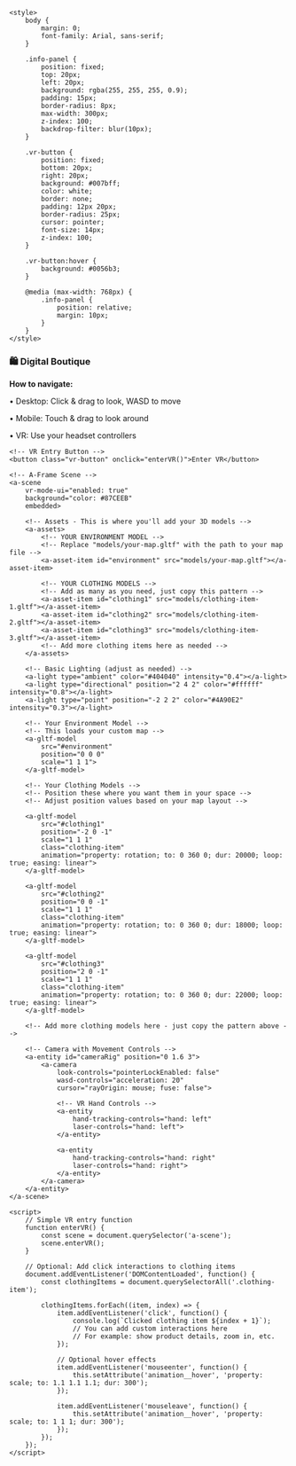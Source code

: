 <!DOCTYPE html>
<html lang="en">
<head>
    <meta charset="UTF-8">
    <meta name="viewport" content="width=device-width, initial-scale=1.0">
    <title>My Digital Boutique</title>
    <script src="https://cdnjs.cloudflare.com/ajax/libs/aframe/1.4.0/aframe.min.js"></script>
    
    <style>
        body {
            margin: 0;
            font-family: Arial, sans-serif;
        }
        
        .info-panel {
            position: fixed;
            top: 20px;
            left: 20px;
            background: rgba(255, 255, 255, 0.9);
            padding: 15px;
            border-radius: 8px;
            max-width: 300px;
            z-index: 100;
            backdrop-filter: blur(10px);
        }
        
        .vr-button {
            position: fixed;
            bottom: 20px;
            right: 20px;
            background: #007bff;
            color: white;
            border: none;
            padding: 12px 20px;
            border-radius: 25px;
            cursor: pointer;
            font-size: 14px;
            z-index: 100;
        }
        
        .vr-button:hover {
            background: #0056b3;
        }

        @media (max-width: 768px) {
            .info-panel {
                position: relative;
                margin: 10px;
            }
        }
    </style>
</head>
<body>
    <!-- Simple Info Panel -->
    <div class="info-panel">
        <h3>🛍️ Digital Boutique</h3>
        <p><strong>How to navigate:</strong></p>
        <p>• Desktop: Click & drag to look, WASD to move</p>
        <p>• Mobile: Touch & drag to look around</p>
        <p>• VR: Use your headset controllers</p>
    </div>

    <!-- VR Entry Button -->
    <button class="vr-button" onclick="enterVR()">Enter VR</button>

    <!-- A-Frame Scene -->
    <a-scene 
        vr-mode-ui="enabled: true" 
        background="color: #87CEEB"
        embedded>
        
        <!-- Assets - This is where you'll add your 3D models -->
        <a-assets>
            <!-- YOUR ENVIRONMENT MODEL -->
            <!-- Replace "models/your-map.gltf" with the path to your map file -->
            <a-asset-item id="environment" src="models/your-map.gltf"></a-asset-item>
            
            <!-- YOUR CLOTHING MODELS -->
            <!-- Add as many as you need, just copy this pattern -->
            <a-asset-item id="clothing1" src="models/clothing-item-1.gltf"></a-asset-item>
            <a-asset-item id="clothing2" src="models/clothing-item-2.gltf"></a-asset-item>
            <a-asset-item id="clothing3" src="models/clothing-item-3.gltf"></a-asset-item>
            <!-- Add more clothing items here as needed -->
        </a-assets>

        <!-- Basic Lighting (adjust as needed) -->
        <a-light type="ambient" color="#404040" intensity="0.4"></a-light>
        <a-light type="directional" position="2 4 2" color="#ffffff" intensity="0.8"></a-light>
        <a-light type="point" position="-2 2 2" color="#4A90E2" intensity="0.3"></a-light>

        <!-- Your Environment Model -->
        <!-- This loads your custom map -->
        <a-gltf-model 
            src="#environment" 
            position="0 0 0" 
            scale="1 1 1">
        </a-gltf-model>

        <!-- Your Clothing Models -->
        <!-- Position these where you want them in your space -->
        <!-- Adjust position values based on your map layout -->
        
        <a-gltf-model 
            src="#clothing1" 
            position="-2 0 -1" 
            scale="1 1 1"
            class="clothing-item"
            animation="property: rotation; to: 0 360 0; dur: 20000; loop: true; easing: linear">
        </a-gltf-model>
        
        <a-gltf-model 
            src="#clothing2" 
            position="0 0 -1" 
            scale="1 1 1"
            class="clothing-item"
            animation="property: rotation; to: 0 360 0; dur: 18000; loop: true; easing: linear">
        </a-gltf-model>
        
        <a-gltf-model 
            src="#clothing3" 
            position="2 0 -1" 
            scale="1 1 1"
            class="clothing-item"
            animation="property: rotation; to: 0 360 0; dur: 22000; loop: true; easing: linear">
        </a-gltf-model>

        <!-- Add more clothing models here - just copy the pattern above -->
        
        <!-- Camera with Movement Controls -->
        <a-entity id="cameraRig" position="0 1.6 3">
            <a-camera 
                look-controls="pointerLockEnabled: false"
                wasd-controls="acceleration: 20"
                cursor="rayOrigin: mouse; fuse: false">
                
                <!-- VR Hand Controls -->
                <a-entity 
                    hand-tracking-controls="hand: left"
                    laser-controls="hand: left">
                </a-entity>
                
                <a-entity 
                    hand-tracking-controls="hand: right"
                    laser-controls="hand: right">
                </a-entity>
            </a-camera>
        </a-entity>
    </a-scene>

    <script>
        // Simple VR entry function
        function enterVR() {
            const scene = document.querySelector('a-scene');
            scene.enterVR();
        }

        // Optional: Add click interactions to clothing items
        document.addEventListener('DOMContentLoaded', function() {
            const clothingItems = document.querySelectorAll('.clothing-item');
            
            clothingItems.forEach((item, index) => {
                item.addEventListener('click', function() {
                    console.log(`Clicked clothing item ${index + 1}`);
                    // You can add custom interactions here
                    // For example: show product details, zoom in, etc.
                });
                
                // Optional hover effects
                item.addEventListener('mouseenter', function() {
                    this.setAttribute('animation__hover', 'property: scale; to: 1.1 1.1 1.1; dur: 300');
                });
                
                item.addEventListener('mouseleave', function() {
                    this.setAttribute('animation__hover', 'property: scale; to: 1 1 1; dur: 300');
                });
            });
        });
    </script>
</body>
</html>
